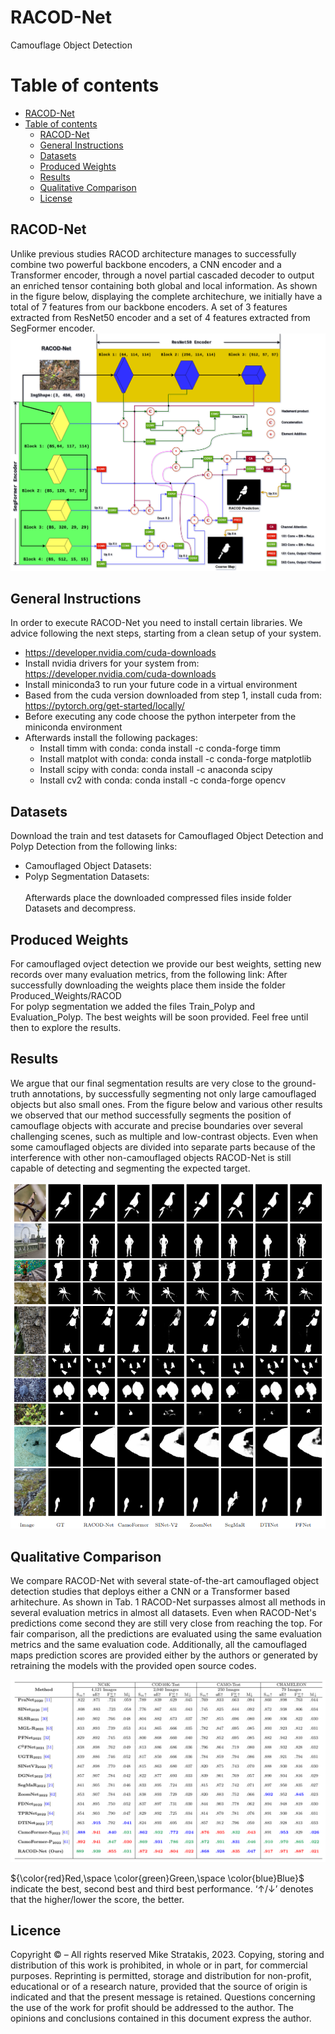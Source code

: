 # RACOD-Net
Camouflage Object Detection

# Table of contents
- [RACOD-Net](#racod-net)
- [Table of contents](#table-of-contents)
  - [RACOD-Net ](#racod-net-)
  - [General Instructions ](#general-instructions-)
  - [Datasets ](#datasets-)
  - [Produced Weights  ](#produced-weights--)
  - [Results ](#results-)
  - [Qualitative Comparison ](#qualitative-comparison-)
  - [License ](#licence-)
  
## RACOD-Net <a name="introduction"></a>
Unlike previous studies RACOD architecture manages to successfully combine two powerful backbone encoders, a CNN encoder and a Transformer encoder, through a novel partial cascaded decoder to output an enriched tensor containing both global and local information.
As shown in the figure below, displaying the complete architechure, we initially have a total of 7 features from our backbone encoders. A set of 3 features extracted from ResNet50 encoder and a set of 4 features extracted from SegFormer encoder.
![Test Image 4](https://github.com/mikestratakis/RACOD-Net/blob/master/ShowCase-RACOD-Net/completearch.png)

## General Instructions <a name="General Instructions"></a>
In order to execute RACOD-Net you need to install certain libraries. We advice following the next steps, starting from a clean setup of your system.
- https://developer.nvidia.com/cuda-downloads
- Install nvidia drivers for your system from: https://developer.nvidia.com/cuda-downloads
- Install miniconda3 to run your future code in a virtual environment
- Based from the cuda version downloaded from step 1, install cuda from: https://pytorch.org/get-started/locally/ 
- Before executing any code choose the python interpeter from the miniconda environment
- Afterwards install the following packages:
    - Install timm with conda: conda install -c conda-forge timm
    - Install matplot with conda: conda install -c conda-forge matplotlib
    - Install scipy with conda: conda install -c anaconda scipy
    - Install cv2 with conda: conda install -c conda-forge opencv

## Datasets <a name="Datasets"></a>
Download the train and test datasets for Camouflaged Object Detection and Polyp Detection from the following links:
- Camouflaged Object Datasets:
- Polyp Segmentation Datasets:
 <br/>  <br/> Afterwards place the downloaded compressed files inside folder Datasets and decompress.
## Produced Weights  <a name="Produced Weights "></a>
For camouflaged ovject detection we provide our best weights, setting new records over many evaluation metrics, from the following link:
After successfully downloading the weights place them inside the folder Produced_Weights/RACOD <br/>
For polyp segmentation we added the files Train_Polyp and Evaluation_Polyp. The best weights will be soon provided. Feel free until then to explore the results.


## Results <a name="Results"></a>
We argue that our final segmentation results are very close to the ground-truth annotations, by successfully segmenting not only large camouflaged objects but also small ones. From the figure below and various other results we observed that our method successfully segments the position of camouflage objects with accurate and precise boundaries over several challenging scenes, such as multiple and low-contrast objects. Even when some camouflaged objects are divided into separate parts because of the interference with other non-camouflaged objects RACOD-Net is still capable of detecting and segmenting the expected target.
<p align="center">
  <img src="https://github.com/mikestratakis/RACOD-Net/blob/master/ShowCase-RACOD-Net/visual_results.png" />
</p>

## Qualitative Comparison <a name="Qualitative Comparison"></a>
We compare RACOD-Net with several state-of-the-art camouflaged object detection studies that deploys either a CNN or a Transformer based arhitechure. As shown in Tab. 1 RACOD-Net surpasses almost all methods in several evaluation metrics in almost all datasets. Even when RACOD-Net's predictions come second they are still very close from reaching the top.
For fair comparison, all the predictions are evaluated using the same evaluation metrics and the same evaluation code. Additionally, all the camouflaged maps prediction scores are provided either by the authors or generated
by retraining the models with the provided open source codes.
<p align="center">
  <img src="https://github.com/mikestratakis/RACOD-Net/blob/master/ShowCase-RACOD-Net/quantitative_results.png" />
</p>

${\color{red}Red,\space \color{green}Green,\space \color{blue}Blue}$  indicate the best, second best and third best performance. ‘↑/↓’ denotes that the higher/lower the score, the better.

## Licence <a name="Licence"></a>
Copyright © – All rights reserved Mike Stratakis, 2023.
    Copying, storing and distribution of this work is prohibited,
    in whole or in part, for commercial purposes. Reprinting is permitted,
    storage and distribution for non-profit, educational or
    of a research nature, provided that the source of origin is indicated and that
    the present message is retained. Questions concerning the use of the work
    for profit should be addressed to the author.
    The opinions and conclusions contained in this document express
    the author.

